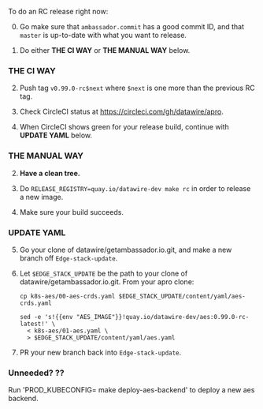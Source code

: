 To do an RC release right now:

0. Go make sure that `ambassador.commit` has a good commit ID, and that 
   `master` is up-to-date with what you want to release.

1. Do either **THE CI WAY** or **THE MANUAL WAY** below.

### THE CI WAY

2. Push tag `v0.99.0-rc$next` where `$next` is one more than the previous RC tag.

3. Check CircleCI status at https://circleci.com/gh/datawire/apro.

4. When CircleCI shows green for your release build, continue with **UPDATE YAML** below.

### THE MANUAL WAY

2. **Have a clean tree.**

3. Do `RELEASE_REGISTRY=quay.io/datawire-dev make rc` in order to release a new image.

4. Make sure your build succeeds.

### UPDATE YAML

5. Go your clone of datawire/getambassador.io.git, and make a new branch off `Edge-stack-update`.

6. Let `$EDGE_STACK_UPDATE` be the path to your clone of datawire/getambassador.io.git. From your apro clone:

    ```
    cp k8s-aes/00-aes-crds.yaml $EDGE_STACK_UPDATE/content/yaml/aes-crds.yaml

    sed -e 's!{{env "AES_IMAGE"}}!quay.io/datawire-dev/aes:0.99.0-rc-latest!' \
      < k8s-aes/01-aes.yaml \
      > $EDGE_STACK_UPDATE/content/yaml/aes.yaml
    ```

7. PR your new branch back into `Edge-stack-update`.

### Unneeded? ??

Run 'PROD_KUBECONFIG=<blah> make deploy-aes-backend' to deploy a new aes backend.
